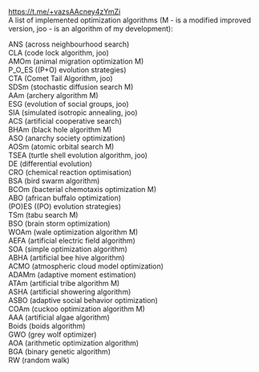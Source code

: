 https://t.me/+vazsAAcney4zYmZi                           
A list of implemented optimization algorithms (M - is a modified improved version, joo - is an algorithm of my development): 

ANS (across neighbourhood search)               
CLA (code lock algorithm, joo)               
AMOm (animal migration optimization M)                      
P_O_ES ((P+O) evolution strategies)               
CTA (Comet Tail Algorithm, joo)               
SDSm (stochastic diffusion search M)               
AAm (archery algorithm M)                     
ESG (evolution of social groups, joo)               
SIA (simulated isotropic annealing, joo)  
ACS (artificial cooperative search)                                
BHAm (black hole algorithm M)                               
ASO (anarchy society optimization)               
AOSm (atomic orbital search M)                      
TSEA (turtle shell evolution algorithm, joo)               
DE (differential evolution)               
CRO (chemical reaction optimisation)               
BSA (bird swarm algorithm)                                        
BCOm (bacterial chemotaxis optimization M)      
ABO (african buffalo optimization)                                
(PO)ES ((PO) evolution strategies)               
TSm (tabu search M)               
BSO (brain storm optimization)               
WOAm (wale optimization algorithm M)  
AEFA (artificial electric field algorithm)              
SOA (simple optimization algorithm)                    
ABHA (artificial bee hive algorithm)        
ACMO (atmospheric cloud model optimization)                  
ADAMm (adaptive moment estimation)      
ATAm (artificial tribe algorithm M)            
ASHA (artificial showering algorithm)                  
ASBO (adaptive social behavior optimization)        
COAm (cuckoo optimization algorithm M)               
AAA (artificial algae algorithm)                           
Boids (boids algorithm)               
GWO (grey wolf optimizer)  
AOA (arithmetic optimization algorithm)        
BGA (binary genetic algorithm)                           
RW (random walk)                          